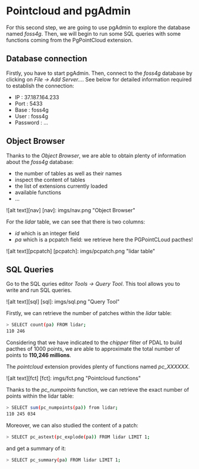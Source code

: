 # Pointcloud and pgAdmin

For this second step, we are going to use pgAdmin to explore the database named
*foss4g*. Then, we will begin to run some SQL queries with some functions coming
from the PgPointCloud extension.

## Database connection

Firstly, you have to start pgAdmin. Then, connect to the *foss4g* database by
clicking on *File -> Add Server...*. See below for detailed information
required to establish the connection:
  - IP : 37.187.164.233
  - Port : 5433
  - Base : foss4g
  - User : foss4g
  - Password : ...

## Object Browser

Thanks to the *Object Browser*, we are able to obtain plenty of information
about the *foss4g* database:
  - the number of tables as well as their names
  - inspect the content of tables
  - the list of extensions currently loaded
  - available functions
  - ...

![alt text][nav]
[nav]: imgs/nav.png "Object Browser"

For the *lidar* table, we can see that there is two columns:
  - *id* which is an integer field
  - *pa* which is a pcpatch field: we retrieve here the PGPointCLoud pacthes!

![alt text][pcpatch]
[pcpatch]: imgs/pcpatch.png "lidar table"

## SQL Queries

Go to the SQL quries editor *Tools -> Query Tool*. This tool allows you to write
and run SQL queries.

![alt text][sql]
[sql]: imgs/sql.png "Query Tool"

Firstly, we can retrieve the number of patches within the *lidar* table:

```bash
> SELECT count(pa) FROM lidar;
110 246
```

Considering that we have indicated to the *chipper* filter of PDAL to build
pacthes of 1000 points, we are able to approximate the total number of points
to **110,246 millions**.

The *pointcloud* extension provides plenty of functions named *pc_XXXXXX*.

![alt text][fct]
[fct]: imgs/fct.png "Pointcloud functions"

Thanks to the *pc_numpoints* function, we can retrieve the exact number of
points within the lidar table:

```bash
> SELECT sum(pc_numpoints(pa)) from lidar;
110 245 034
```

Moreover, we can also studied the content of a patch:

```bash
> SELECT pc_astext(pc_explode(pa)) FROM lidar LIMIT 1;
```

and get a summary of it:

```bash
> SELECT pc_summary(pa) FROM lidar LIMIT 1;
```
